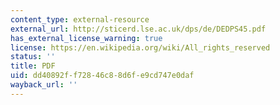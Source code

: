 ```yaml
---
content_type: external-resource
external_url: http://sticerd.lse.ac.uk/dps/de/DEDPS45.pdf
has_external_license_warning: true
license: https://en.wikipedia.org/wiki/All_rights_reserved
status: ''
title: PDF
uid: dd40892f-f728-46c8-8d6f-e9cd747e0daf
wayback_url: ''
---
```

